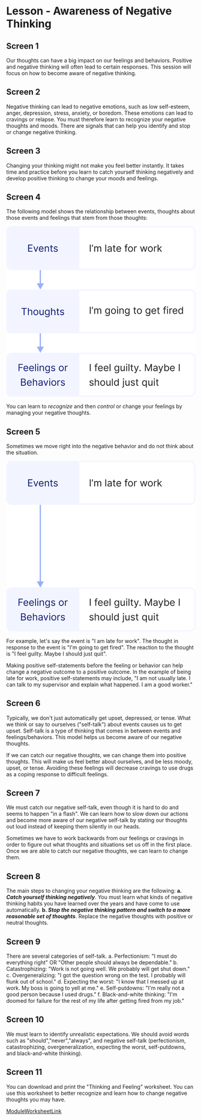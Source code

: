 # Lesson - Awareness of Negative Thinking

## Screen 1
Our thoughts can have a big impact on our feelings and behaviors. Positive and negative thinking will often lead to certain responses. This session will focus on how to become aware of negative thinking.

## Screen 2
Negative thinking can lead to negative emotions, such as low self-esteem, anger, depression, stress, anxiety, or boredom. These emotions can lead to cravings or relapse. You must therefore learn to recognize your negative thoughts and moods. There are signals that can help you identify and stop or change negative thinking.

## Screen 3
Changing your thinking might not make you feel better instantly. It takes time and practice before you learn to catch yourself thinking negatively and develop positive thinking to change your moods and feelings.

## Screen 4
The following model shows the relationship between events, thoughts about those events and feelings that stem from those thoughts:

![ModulePic](images/awarenessofnegativethinking1.png)

You can learn to *recognize* and then *control* or change your feelings by managing your negative thoughts.

## Screen 5
Sometimes we move right into the negative behavior and do not think about the situation.

![ModulePic](images/awarenessofnegativethinking2.png)

For example, let's say the event is "I am late for work". The thought in response to the event is "I'm going to get fired". The reaction to the thought is "I feel guilty. Maybe I should just quit".

Making positive self-statements before the feeling or behavior can help change a negative outcome to a positive outcome. In the example of being late for work, positive self-statements may include, "I am not usually late. I can talk to my supervisor and explain what happened. I am a good worker."

## Screen 6
Typically, we don't just automatically get upset, depressed, or tense. What we think or say to ourselves ("self-talk") about events causes us to get upset. Self-talk is a type of thinking that comes in between events and feelings/behaviors. This model helps us become aware of our negative thoughts.

If we can catch our negative thoughts, we can change them into positive thoughts. This will make us feel better about ourselves, and be less moody, upset, or tense. Avoiding these feelings will decrease cravings to use drugs as a coping response to difficult feelings.

## Screen 7
We must catch our negative self-talk, even though it is hard to do and seems to happen "in a flash". We can learn how to slow down our actions and become more aware of our negative self-talk by stating our thoughts out loud instead of keeping them silently in our heads.

Sometimes we have to work backwards from our feelings or cravings in order to figure out what thoughts and situations set us off in the first place. Once we are able to catch our negative thoughts, we can learn to change them.

## Screen 8
The main steps to changing your negative thinking are the following:
**a. *Catch yourself thinking negatively***. You must learn what kinds of negative thinking habits you have learned over the years and have come to use automatically.
**b. *Stop the negative thinking pattern and switch to a more reasonable set of thoughts***. Replace the negative thoughts with positive or neutral thoughts.

## Screen 9
There are several categories of self-talk.
a. Perfectionism: "I must do everything right" OR "Other people should always be dependable."
b. Catastrophizing: "Work is not going well. We probably will get shut down."
c. Overgeneralizing: "I got the question wrong on the test. I probably will flunk out of school."
d. Expecting the worst: "I know that I messed up at work. My boss is going to yell at me."
e. Self-putdowns: "I'm really not a good person because I used drugs."
f. Black-and-white thinking: "I'm doomed for failure for the rest of my life after getting fired from my job."

## Screen 10
We must learn to identify unrealistic expectations. We should avoid words such as "should","never","always", and negative self-talk (perfectionism, catastrophizing, overgeneralization, expecting the worst, self-putdowns, and black-and-white thinking).

## Screen 11
You can download and print the "Thinking and Feeling" worksheet. You can use this worksheet to better recognize and learn how to change negative thoughts you may have.

[ModuleWorksheetLink](ThinkingandFeelingWorksheet.pdf)

